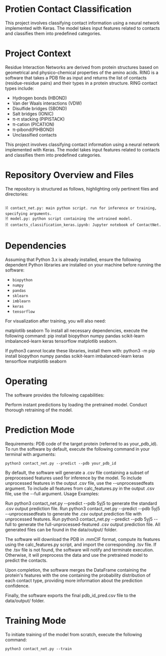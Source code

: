 # Protien Contact Classification
This project involves classifying contact information using a neural network implemented with Keras. The model takes input features related to contacts and classifies them into predefined categories.
# Project Context

Residue Interaction Networks are derived from protein structures based on geometrical and physico-chemical properties of the amino acids. RING is a software that takes a PDB file as input and returns the list of contacts (residue-residue pairs) and their types in a protein structure. RING contact types include:

- Hydrogen bonds (HBOND)
- Van der Waals interactions (VDW)
- Disulfide bridges (SBOND)
- Salt bridges (IONIC)
- π-π stacking (PIPISTACK) 
- π-cation (PICATION)
- π-pibond(PIHBOND)        
- Unclassified contacts

This project involves classifying contact information using a neural network implemented with Keras. The model takes input features related to contacts and classifies them into predefined categories.

# Repository Overview and Files


The repository is structured as follows, highlighting only pertinent files and directories:

```
      
🗎 contact_net.py: main python script. run for inference or training, specifying arguments.
🗎 model.py: python script containing the untrained model.
🗎 contacts_classification_keras.ipynb: Jupyter notebook of ContactNet.

```


# Dependencies 

Assuming that Python 3.x is already installed, ensure the following dependent Python libraries are installed on your machine before running the software:

- `biopython`
- `numpy`
- `pandas`
- `sklearn`
- `imblearn`
- `keras`
- `tensorflow`


For visualization after training, you will also need:

matplotlib
seaborn
To install all necessary dependencies, execute the following command: pip install biopython numpy pandas scikit-learn imbalanced-learn keras tensorflow matplotlib seaborn.

If python3 cannot locate these libraries, install them with: python3 -m pip install biopython numpy pandas scikit-learn imbalanced-learn keras tensorflow matplotlib seaborn



# Operating 
The software provides the following capabilities:

Perform instant predictions by loading the pretrained model.
Conduct thorough retraining of the model.

# Prediction Mode
Requirements: PDB code of the target protein (referred to as your_pdb_id).
To run the software by default, execute the following command in your terminal with arguments:

`python3 contact_net.py --predict --pdb your_pdb_id`

By default, the software will generate a .csv file containing a subset of preprocessed features used for inference by the model.
To include unprocessed features in the output .csv file, use the --unprocessedfeats argument.
To include all features from calc_features.py in the output .csv file, use the --full argument.
Usage Examples:

Run python3 contact_net.py --predict --pdb 5yj5 to generate the standard .csv output prediction file.
Run python3 contact_net.py --predict --pdb 5yj5 --unprocessedfeats to generate the .csv output prediction file with unprocessed features.
Run python3 contact_net.py --predict --pdb 5yj5 --full to generate the full-unprocessed-featured .csv output prediction file.
All generated files can be found in the data/output/ folder.

The software will download the PDB in .mmCIF format, compute its features using the calc_features.py script, and import the corresponding .tsv file. If the .tsv file is not found, the software will notify and terminate execution. Otherwise, it will preprocess the data and use the pretrained model to predict the contacts.

Upon completion, the software merges the DataFrame containing the protein's features with the one containing the probability distribution of each contact type, providing more information about the prediction confidence.

Finally, the software exports the final pdb_id_pred.csv file to the data/output/ folder.




# Training Mode

To initiate training of the model from scratch, execute the following command:

`python3 contact_net.py --train`



